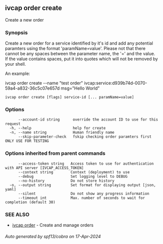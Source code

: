 ## ivcap order create

Create a new order

### Synopsis

Create a new order for a service identified by it's id and add any
potential paramters using the format 'paramName=value'. Please not that there
cannot be any spaces between the parameter name, the '=' and the value. If the value
contains spaces, put it into quotes which will not be removed by your shell.

An example:

  ivcap order create --name "test order" ivcap:service:d939b74d-0070-59a4-a832-36c5c07e657d msg="Hello World"



```
ivcap order create [flags] service-id [... paramName=value]
```

### Options

```
      --account-id string      override the account ID to use for this request
  -h, --help                   help for create
  -n, --name string            Human friendly name
      --skip-parameter-check   fskip checking order paramters first ONLY USE FOR TESTING
```

### Options inherited from parent commands

```
      --access-token string   Access token to use for authentication with API server [IVCAP_ACCESS_TOKEN]
      --context string        Context (deployment) to use
      --debug                 Set logging level to DEBUG
      --no-history            Do not store history
  -o, --output string         Set format for displaying output [json, yaml]
      --silent                Do not show any progress information
      --timeout int           Max. number of seconds to wait for completion (default 30)
```

### SEE ALSO

* [ivcap order](ivcap_order.md)	 - Create and manage orders 

###### Auto generated by spf13/cobra on 17-Apr-2024
